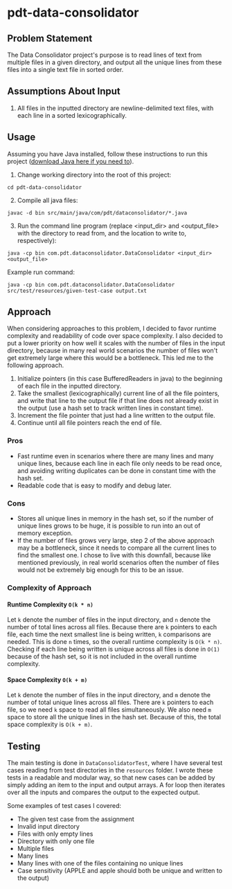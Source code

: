# pdt-data-consolidator

## Problem Statement
The Data Consolidator project's purpose is to read lines of text from multiple files in a given directory, and output all the unique lines from these files into a single text file in sorted order.

## Assumptions About Input
1. All files in the inputted directory are newline-delimited text files, with each line in a sorted lexicographically.

## Usage
Assuming you have Java installed, follow these instructions to run this project ([download Java here if you need to](https://www.oracle.com/java/technologies/downloads/)).
1. Change working directory into the root of this project:
```
cd pdt-data-consolidator
```
2. Compile all java files:
```
javac -d bin src/main/java/com/pdt/dataconsolidator/*.java
```
3. Run the command line program (replace <input_dir> and <output_file> with the directory to read from, and the location to write to, respectively):
```
java -cp bin com.pdt.dataconsolidator.DataConsolidator <input_dir> <output_file>
```
Example run command:
```
java -cp bin com.pdt.dataconsolidator.DataConsolidator src/test/resources/given-test-case output.txt
```

## Approach 
When considering approaches to this problem, I decided to favor runtime complexity and readability of code over space complexity. I also decided to put a lower priority on how well it scales with the number of files in the input directory, because in many real world scenarios the number of files won't get extremely large where this would be a bottleneck. This led me to the following approach.
1. Initialize pointers (in this case BufferedReaders in java) to the beginning of each file in the inputted directory.
2. Take the smallest (lexicographically) current line of all the file pointers, and write that line to the output file if that line does not already exist in the output (use a hash set to track written lines in constant time).
3. Increment the file pointer that just had a line written to the output file.
4. Continue until all file pointers reach the end of file.

### Pros
- Fast runtime even in scenarios where there are many lines and many unique lines, because each line in each file only needs to be read once, and avoiding writing duplicates can be done in constant time with the hash set.
- Readable code that is easy to modify and debug later.

### Cons
- Stores all unique lines in memory in the hash set, so if the number of unique lines grows to be huge, it is possible to run into an out of memory exception.
- If the number of files grows very large, step 2 of the above approach may be a bottleneck, since it needs to compare all the current lines to find the smallest one. I chose to live with this downfall, because like mentioned previously, in real world scenarios often the number of files would not be extremely big enough for this to be an issue.

### Complexity of Approach
#### Runtime Complexity `O(k * n)`
Let `k` denote the number of files in the input directory, and `n` denote the number of total lines across all files.
Because there are `k` pointers to each file, each time the next smallest line is being written, `k` comparisons are needed. This is done `n` times, so the overall runtime complexity is `O(k * n)`. Checking if each line being written is unique across all files is done in `O(1)` because of the hash set, so it is not included in the overall runtime complexity.

#### Space Complexity `O(k + m)`
Let `k` denote the number of files in the input directory, and `m` denote the number of total unique lines across all files.
There are `k` pointers to each file, so we need `k` space to read all files simultaneously. We also need `m` space to store all the unique lines in the hash set. Because of this, the total space complexity is `O(k + m)`.

## Testing
The main testing is done in `DataConsolidatorTest`, where I have several test cases reading from test directories in the `resources` folder. I wrote these tests in a readable and modular way, so that new cases can be added by simply adding an item to the input and output arrays. A for loop then iterates over all the inputs and compares the output to the expected output.

Some examples of test cases I covered:
- The given test case from the assignment
- Invalid input directory
- Files with only empty lines
- Directory with only one file
- Multiple files
- Many lines
- Many lines with one of the files containing no unique lines
- Case sensitivity (APPLE and apple should both be unique and written to the output)
